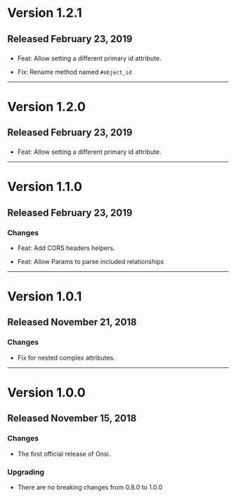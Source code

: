 # Version 1.2.1

## Released February 23, 2019

###

- Feat: Allow setting a different primary id attribute.

- Fix: Rename method named `#object_id`

---

# Version 1.2.0

## Released February 23, 2019

###

- Feat: Allow setting a different primary id attribute.

---

# Version 1.1.0

## Released February 23, 2019

### Changes

- Feat: Add CORS headers helpers.

- Feat: Allow Params to parse included relationships

---

# Version 1.0.1

## Released November 21, 2018

### Changes

- Fix for nested complex attributes.

---

# Version 1.0.0

## Released November 15, 2018

### Changes

- The first official release of Onsi.

### Upgrading

- There are no breaking changes from 0.8.0 to 1.0.0
